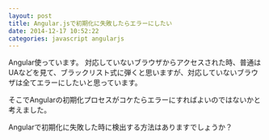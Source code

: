 ```yaml
---
layout: post
title: Angular.jsで初期化に失敗したらエラーにしたい
date: 2014-12-17 10:52:22
categories: javascript angularjs
---
```

<!-- {% raw %} -->
<p>Angular使っています。
対応していないブラウザからアクセスされた時、普通はUAなどを見て、ブラックリスト式に弾くと思いますが、対応していないブラウザは全てエラーにしたいと思っています。</p>

<p>そこでAngularの初期化プロセスがコケたらエラーにすればよいのではないかと考えました。</p>

<p>Angularで初期化に失敗した時に検出する方法はありますでしょうか？</p>
<!-- {% endraw %} -->
